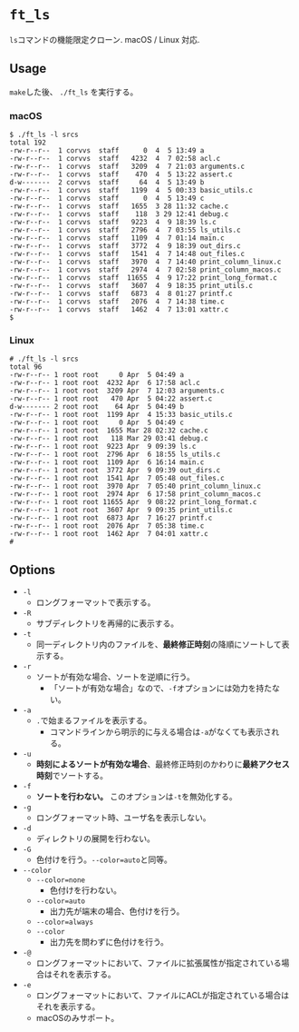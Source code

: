 # `ft_ls`

`ls`コマンドの機能限定クローン. macOS / Linux 対応.

## Usage

`make`した後、 `./ft_ls` を実行する。

### macOS

```
$ ./ft_ls -l srcs
total 192
-rw-r--r--  1 corvvs  staff      0  4  5 13:49 a
-rw-r--r--  1 corvvs  staff   4232  4  7 02:58 acl.c
-rw-r--r--  1 corvvs  staff   3209  4  7 21:03 arguments.c
-rw-r--r--  1 corvvs  staff    470  4  5 13:22 assert.c
d-w-------  2 corvvs  staff     64  4  5 13:49 b
-rw-r--r--  1 corvvs  staff   1199  4  5 00:33 basic_utils.c
-rw-r--r--  1 corvvs  staff      0  4  5 13:49 c
-rw-r--r--  1 corvvs  staff   1655  3 28 11:32 cache.c
-rw-r--r--  1 corvvs  staff    118  3 29 12:41 debug.c
-rw-r--r--  1 corvvs  staff   9223  4  9 18:39 ls.c
-rw-r--r--  1 corvvs  staff   2796  4  7 03:55 ls_utils.c
-rw-r--r--  1 corvvs  staff   1109  4  7 01:14 main.c
-rw-r--r--  1 corvvs  staff   3772  4  9 18:39 out_dirs.c
-rw-r--r--  1 corvvs  staff   1541  4  7 14:48 out_files.c
-rw-r--r--  1 corvvs  staff   3970  4  7 14:40 print_column_linux.c
-rw-r--r--  1 corvvs  staff   2974  4  7 02:58 print_column_macos.c
-rw-r--r--  1 corvvs  staff  11655  4  9 17:22 print_long_format.c
-rw-r--r--  1 corvvs  staff   3607  4  9 18:35 print_utils.c
-rw-r--r--  1 corvvs  staff   6873  4  8 01:27 printf.c
-rw-r--r--  1 corvvs  staff   2076  4  7 14:38 time.c
-rw-r--r--  1 corvvs  staff   1462  4  7 13:01 xattr.c
$ 
```

### Linux

```
# ./ft_ls -l srcs
total 96
-rw-r--r-- 1 root root     0 Apr  5 04:49 a
-rw-r--r-- 1 root root  4232 Apr  6 17:58 acl.c
-rw-r--r-- 1 root root  3209 Apr  7 12:03 arguments.c
-rw-r--r-- 1 root root   470 Apr  5 04:22 assert.c
d-w------- 2 root root    64 Apr  5 04:49 b
-rw-r--r-- 1 root root  1199 Apr  4 15:33 basic_utils.c
-rw-r--r-- 1 root root     0 Apr  5 04:49 c
-rw-r--r-- 1 root root  1655 Mar 28 02:32 cache.c
-rw-r--r-- 1 root root   118 Mar 29 03:41 debug.c
-rw-r--r-- 1 root root  9223 Apr  9 09:39 ls.c
-rw-r--r-- 1 root root  2796 Apr  6 18:55 ls_utils.c
-rw-r--r-- 1 root root  1109 Apr  6 16:14 main.c
-rw-r--r-- 1 root root  3772 Apr  9 09:39 out_dirs.c
-rw-r--r-- 1 root root  1541 Apr  7 05:48 out_files.c
-rw-r--r-- 1 root root  3970 Apr  7 05:40 print_column_linux.c
-rw-r--r-- 1 root root  2974 Apr  6 17:58 print_column_macos.c
-rw-r--r-- 1 root root 11655 Apr  9 08:22 print_long_format.c
-rw-r--r-- 1 root root  3607 Apr  9 09:35 print_utils.c
-rw-r--r-- 1 root root  6873 Apr  7 16:27 printf.c
-rw-r--r-- 1 root root  2076 Apr  7 05:38 time.c
-rw-r--r-- 1 root root  1462 Apr  7 04:01 xattr.c
# 
```

## Options

- `-l`
  - ロングフォーマットで表示する。
- `-R`
  - サブディレクトリを再帰的に表示する。
- `-t`
  - 同一ディレクトリ内のファイルを、**最終修正時刻**の降順にソートして表示する。
- `-r`
  - ソートが有効な場合、ソートを逆順に行う。
    - 「ソートが有効な場合」なので、`-f`オプションには効力を持たない。
- `-a`
  - `.`で始まるファイルを表示する。
    - コマンドラインから明示的に与える場合は`-a`がなくても表示される。
- `-u`
  - **時刻によるソートが有効な場合**、最終修正時刻のかわりに**最終アクセス時刻**でソートする。
- `-f`
  - **ソートを行わない。** このオプションは`-t`を無効化する。
- `-g`
  - ロングフォーマット時、ユーザ名を表示しない。
- `-d`
  - ディレクトリの展開を行わない。
- `-G`
  - 色付けを行う。`--color=auto`と同等。
- `--color`
  - `--color=none`
    - 色付けを行わない。
  - `--color=auto`
    - 出力先が端末の場合、色付けを行う。
  - `--color=always`
  - `--color`
    - 出力先を問わずに色付けを行う。
- `-@`
  - ロングフォーマットにおいて、ファイルに拡張属性が指定されている場合はそれを表示する。
- `-e`
  - ロングフォーマットにおいて、ファイルにACLが指定されている場合はそれを表示する。
  - macOSのみサポート。



